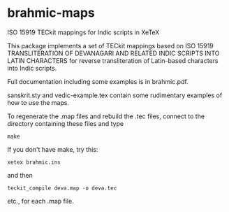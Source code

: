 # brahmic-maps

ISO 15919 TECkit mappings for Indic scripts in XeTeX

This package implements a set of TECkit mappings based on ISO 15919
TRANSLITERATION OF DEVANAGARI AND RELATED INDIC SCRIPTS INTO LATIN
CHARACTERS for reverse transliteration of Latin-based characters into
Indic scripts.

Full documentation including some examples is in brahmic.pdf.

sanskrit.sty and vedic-example.tex contain some rudimentary examples
of how to use the maps.

To regenerate the .map files and rebuild the .tec files, connect to
the directory containing these files and type

    make

If you don't have make, try this:

    xetex brahmic.ins

and then

    teckit_compile deva.map -o deva.tec

etc., for each .map file.
